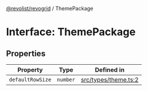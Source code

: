 [@revolist/revogrid](README.md) / ThemePackage

# Interface: ThemePackage

## Properties

| Property | Type | Defined in |
| ------ | ------ | ------ |
| `defaultRowSize` | `number` | [src/types/theme.ts:2](https://github.com/revolist/revogrid/blob/80825bf77a49d260f052f2584a0efe930c2da0d3/src/types/theme.ts#L2) |
